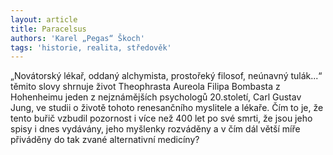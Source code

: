 ```yaml
---
layout: article
title: Paracelsus
authors: 'Karel „Pegas“ Škoch'
tags: 'historie, realita, středověk'
---
```


„Novátorský lékař, oddaný alchymista, prostořeký filosof, neúnavný tulák...“ těmito slovy shrnuje život Theophrasta Aureola Filipa Bombasta z Hohenheimu jeden z nejznámějších psychologů 20.století, Carl Gustav Jung, ve studii o životě tohoto renesančního myslitele a lékaře. Čím to je, že tento buřič vzbudil pozornost i více než 400 let po své smrti, že jsou jeho spisy i dnes vydávány, jeho myšlenky rozváděny a v čím dál větší míře přiváděny do tak zvané alternativní medicíny?
